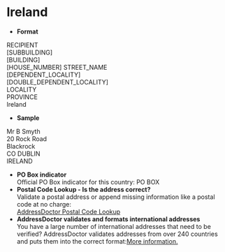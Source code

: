 Ireland
=======

- **Format**

RECIPIENT  
[SUBBUILDING]  
[BUILDING]  
[HOUSE_NUMBER] STREET_NAME  
[DEPENDENT_LOCALITY]  
[DOUBLE_DEPENDENT_LOCALITY]  
LOCALITY  
PROVINCE  
Ireland
- **Sample**

Mr B Smyth  
20 Rock Road  
Blackrock  
CO DUBLIN  
IRELAND
- **PO Box indicator**  
Official PO Box indicator for this country: PO BOX
- **Postal Code Lookup - Is the address correct?**  
Validate a postal address or append missing information like a postal code at no charge:  
[AddressDoctor Postal Code Lookup](http://lookup.addressdoctor.com/lookup/default.aspx?lang=en&country=IRL)
- **AddressDoctor validates and formats international addresses**  
You have a large number of international addresses that need to be verified? AddressDoctor validates addresses from over 240 countries and puts them into the correct format:[More information.](index.php?id=31&L=1)